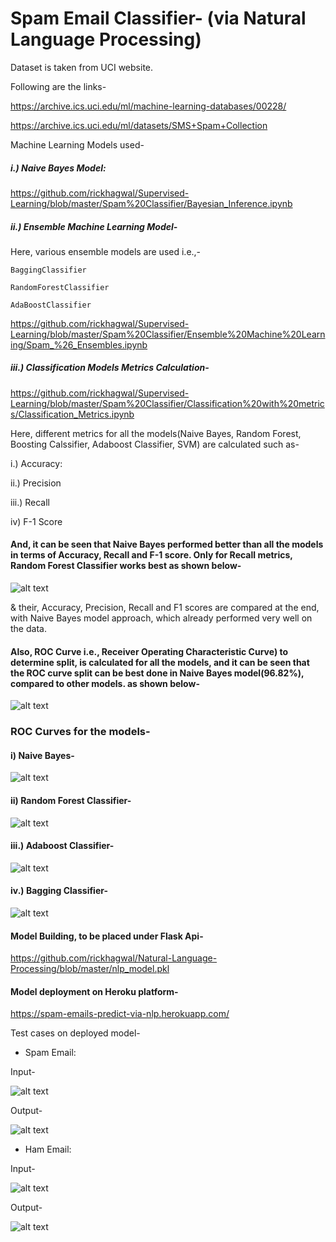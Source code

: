 # Spam Email Classifier- (via Natural Language Processing)


  Dataset is taken from UCI website.
  

  Following are the links-
  

  https://archive.ics.uci.edu/ml/machine-learning-databases/00228/


  https://archive.ics.uci.edu/ml/datasets/SMS+Spam+Collection
  
  
  Machine Learning Models used-
  
  
##### i.) Naive Bayes Model: 
  
  https://github.com/rickhagwal/Supervised-Learning/blob/master/Spam%20Classifier/Bayesian_Inference.ipynb
  
  
##### ii.) Ensemble Machine Learning Model-

   Here, various ensemble models are used i.e.,- 
   
    BaggingClassifier
    
    RandomForestClassifier
    
    AdaBoostClassifier

   https://github.com/rickhagwal/Supervised-Learning/blob/master/Spam%20Classifier/Ensemble%20Machine%20Learning/Spam_%26_Ensembles.ipynb
   
##### iii.) Classification Models Metrics Calculation-

https://github.com/rickhagwal/Supervised-Learning/blob/master/Spam%20Classifier/Classification%20with%20metrics/Classification_Metrics.ipynb

Here, different metrics for all the models(Naive Bayes, Random Forest, Boosting Calssifier, Adaboost Classifier, SVM) are calculated such as- 

  i.) Accuracy: 

  ii.) Precision

  iii.) Recall

  iv) F-1 Score

#### And, it can be seen that Naive Bayes performed better than all the models in terms of Accuracy, Recall and F-1 score. Only for Recall metrics, Random Forest Classifier works best as shown below-




![alt text](https://github.com/rickhagwal/Natural-Language-Processing/blob/master/Spam%20Classifier/Metrics_Calculation_Image.PNG)



& their, Accuracy, Precision, Recall and F1 scores are compared at the end, with Naive Bayes model approach, which already performed very well on the data.

#### Also, ROC Curve i.e., Receiver Operating Characteristic Curve)  to determine split, is calculated for all the models, and it can be seen that the ROC curve split can be best done in Naive Bayes model(96.82%), compared to other models. as shown below-

![alt text](https://github.com/rickhagwal/Natural-Language-Processing/blob/master/Spam%20Classifier/ROC_Score.PNG)

### ROC Curves for the models-

#### i) Naive Bayes-

![alt text](https://github.com/rickhagwal/Natural-Language-Processing/blob/master/Spam%20Classifier/NB_roc.PNG)

#### ii) Random Forest Classifier-

![alt text](https://github.com/rickhagwal/Natural-Language-Processing/blob/master/Spam%20Classifier/RF_roc.PNG)

#### iii.) Adaboost Classifier-

![alt text](https://github.com/rickhagwal/Natural-Language-Processing/blob/master/Spam%20Classifier/Adaboost_roc.PNG)

#### iv.) Bagging Classifier-

![alt text](https://github.com/rickhagwal/Natural-Language-Processing/blob/master/Spam%20Classifier/Bag_roc.PNG)

#### Model Building, to be placed under Flask Api-

https://github.com/rickhagwal/Natural-Language-Processing/blob/master/nlp_model.pkl

#### Model deployment on Heroku platform-

https://spam-emails-predict-via-nlp.herokuapp.com/


Test cases on deployed model-

- Spam Email:

Input-

![alt text](https://github.com/rickhagwal/Natural-Language-Processing/blob/master/images/spam-test-mail.PNG)

Output-

![alt text](https://github.com/rickhagwal/Natural-Language-Processing/blob/master/images/spam-test-mail-output.PNG)

- Ham Email:

Input-

![alt text](https://github.com/rickhagwal/Natural-Language-Processing/blob/master/images/ham-test-mail.PNG)

Output-

![alt text](https://github.com/rickhagwal/Natural-Language-Processing/blob/master/images/ham-test-mail-output.PNG)



